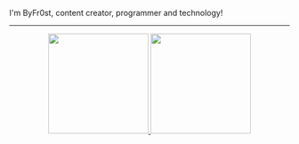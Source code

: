I'm ByFr0st, content creator, programmer and technology!
<hr>
<div align="center">
  <a href="https://github.com/byfr0st">
  <img height="180em" src="https://github-readme-stats.vercel.app/api?username=byfr0st&show_icons=true&theme=dracula&include_all_commits=true&count_private=true"/>
  <img height="180em" src="https://github-readme-stats.vercel.app/api/top-langs/?username=byfr0st&layout=compact&langs_count=7&theme=dracula"/>
</div>

